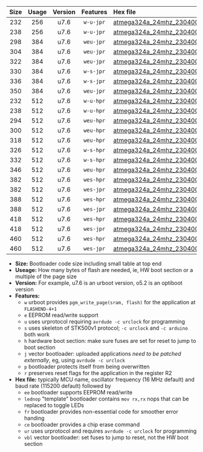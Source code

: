 |Size|Usage|Version|Features|Hex file|
|:-:|:-:|:-:|:-:|:--|
|232|256|u7.6|`w-u-jpr`|[atmega324a_24mhz_230400bps_ur_vbl.hex](https://raw.githubusercontent.com/stefanrueger/urboot/main//atmega324a_24mhz_230400bps_ur_vbl.hex)|
|238|256|u7.6|`w-u-jpr`|[atmega324a_24mhz_230400bps_lednop_ur_vbl.hex](https://raw.githubusercontent.com/stefanrueger/urboot/main//atmega324a_24mhz_230400bps_lednop_ur_vbl.hex)|
|298|384|u7.6|`weu-jpr`|[atmega324a_24mhz_230400bps_ee_ur_vbl.hex](https://raw.githubusercontent.com/stefanrueger/urboot/main//atmega324a_24mhz_230400bps_ee_ur_vbl.hex)|
|304|384|u7.6|`weu-jpr`|[atmega324a_24mhz_230400bps_ee_lednop_ur_vbl.hex](https://raw.githubusercontent.com/stefanrueger/urboot/main//atmega324a_24mhz_230400bps_ee_lednop_ur_vbl.hex)|
|322|384|u7.6|`weu-jpr`|[atmega324a_24mhz_230400bps_ee_lednop_fr_ur_vbl.hex](https://raw.githubusercontent.com/stefanrueger/urboot/main//atmega324a_24mhz_230400bps_ee_lednop_fr_ur_vbl.hex)|
|330|384|u7.6|`w-s-jpr`|[atmega324a_24mhz_230400bps_vbl.hex](https://raw.githubusercontent.com/stefanrueger/urboot/main//atmega324a_24mhz_230400bps_vbl.hex)|
|336|384|u7.6|`w-s-jpr`|[atmega324a_24mhz_230400bps_lednop_vbl.hex](https://raw.githubusercontent.com/stefanrueger/urboot/main//atmega324a_24mhz_230400bps_lednop_vbl.hex)|
|350|384|u7.6|`weu-jpr`|[atmega324a_24mhz_230400bps_ee_lednop_fr_ce_ur_vbl.hex](https://raw.githubusercontent.com/stefanrueger/urboot/main//atmega324a_24mhz_230400bps_ee_lednop_fr_ce_ur_vbl.hex)|
|232|512|u7.6|`w-u-hpr`|[atmega324a_24mhz_230400bps_ur.hex](https://raw.githubusercontent.com/stefanrueger/urboot/main//atmega324a_24mhz_230400bps_ur.hex)|
|238|512|u7.6|`w-u-hpr`|[atmega324a_24mhz_230400bps_lednop_ur.hex](https://raw.githubusercontent.com/stefanrueger/urboot/main//atmega324a_24mhz_230400bps_lednop_ur.hex)|
|294|512|u7.6|`weu-hpr`|[atmega324a_24mhz_230400bps_ee_ur.hex](https://raw.githubusercontent.com/stefanrueger/urboot/main//atmega324a_24mhz_230400bps_ee_ur.hex)|
|300|512|u7.6|`weu-hpr`|[atmega324a_24mhz_230400bps_ee_lednop_ur.hex](https://raw.githubusercontent.com/stefanrueger/urboot/main//atmega324a_24mhz_230400bps_ee_lednop_ur.hex)|
|318|512|u7.6|`weu-hpr`|[atmega324a_24mhz_230400bps_ee_lednop_fr_ur.hex](https://raw.githubusercontent.com/stefanrueger/urboot/main//atmega324a_24mhz_230400bps_ee_lednop_fr_ur.hex)|
|326|512|u7.6|`w-s-hpr`|[atmega324a_24mhz_230400bps.hex](https://raw.githubusercontent.com/stefanrueger/urboot/main//atmega324a_24mhz_230400bps.hex)|
|332|512|u7.6|`w-s-hpr`|[atmega324a_24mhz_230400bps_lednop.hex](https://raw.githubusercontent.com/stefanrueger/urboot/main//atmega324a_24mhz_230400bps_lednop.hex)|
|346|512|u7.6|`weu-hpr`|[atmega324a_24mhz_230400bps_ee_lednop_fr_ce_ur.hex](https://raw.githubusercontent.com/stefanrueger/urboot/main//atmega324a_24mhz_230400bps_ee_lednop_fr_ce_ur.hex)|
|382|512|u7.6|`wes-hpr`|[atmega324a_24mhz_230400bps_ee.hex](https://raw.githubusercontent.com/stefanrueger/urboot/main//atmega324a_24mhz_230400bps_ee.hex)|
|382|512|u7.6|`wes-jpr`|[atmega324a_24mhz_230400bps_ee_vbl.hex](https://raw.githubusercontent.com/stefanrueger/urboot/main//atmega324a_24mhz_230400bps_ee_vbl.hex)|
|388|512|u7.6|`wes-hpr`|[atmega324a_24mhz_230400bps_ee_lednop.hex](https://raw.githubusercontent.com/stefanrueger/urboot/main//atmega324a_24mhz_230400bps_ee_lednop.hex)|
|388|512|u7.6|`wes-jpr`|[atmega324a_24mhz_230400bps_ee_lednop_vbl.hex](https://raw.githubusercontent.com/stefanrueger/urboot/main//atmega324a_24mhz_230400bps_ee_lednop_vbl.hex)|
|418|512|u7.6|`wes-hpr`|[atmega324a_24mhz_230400bps_ee_lednop_fr.hex](https://raw.githubusercontent.com/stefanrueger/urboot/main//atmega324a_24mhz_230400bps_ee_lednop_fr.hex)|
|418|512|u7.6|`wes-jpr`|[atmega324a_24mhz_230400bps_ee_lednop_fr_vbl.hex](https://raw.githubusercontent.com/stefanrueger/urboot/main//atmega324a_24mhz_230400bps_ee_lednop_fr_vbl.hex)|
|460|512|u7.6|`wes-hpr`|[atmega324a_24mhz_230400bps_ee_lednop_fr_ce.hex](https://raw.githubusercontent.com/stefanrueger/urboot/main//atmega324a_24mhz_230400bps_ee_lednop_fr_ce.hex)|
|460|512|u7.6|`wes-jpr`|[atmega324a_24mhz_230400bps_ee_lednop_fr_ce_vbl.hex](https://raw.githubusercontent.com/stefanrueger/urboot/main//atmega324a_24mhz_230400bps_ee_lednop_fr_ce_vbl.hex)|

- **Size:** Bootloader code size including small table at top end
- **Useage:** How many bytes of flash are needed, ie, HW boot section or a multiple of the page size
- **Version:** For example, u7.6 is an urboot version, o5.2 is an optiboot version
- **Features:**
  + `w` urboot provides `pgm_write_page(sram, flash)` for the application at `FLASHEND-4+1`
  + `e` EEPROM read/write support
  + `u` uses urprotocol requiring `avrdude -c urclock` for programming
  + `s` uses skeleton of STK500v1 protocol; `-c urclock` and `-c arduino` both work
  + `h` hardware boot section: make sure fuses are set for reset to jump to boot section
  + `j` vector bootloader: uploaded applications *need to be patched externally*, eg, using `avrdude -c urclock`
  + `p` bootloader protects itself from being overwritten
  + `r` preserves reset flags for the application in the register R2
- **Hex file:** typically MCU name, oscillator frequency (16 MHz default) and baud rate (115200 default) followed by
  + `ee` bootloader supports EEPROM read/write
  + `lednop` "template" bootloader contains `mov rx,rx` nops that can be replaced to toggle LEDs
  + `fr` bootloader provides non-essential code for smoother error handing
  + `ce` bootloader provides a chip erase command
  + `ur` uses urprotocol and requires `avrdude -c urclock` for programming
  + `vbl` vector bootloader: set fuses to jump to reset, not the HW boot section
